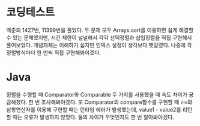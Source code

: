 # 코딩테스트

백준의 1427번, 11399번을 풀었다. 두 문제 모두 Arrays.sort를 이용하면 쉽게 해결할 수 있는 문제였지만, 시간 제한이 널널해서 각각
선택정렬과 삽입정렬을 직접 구현해서 풀어보았다. 개념자체는 이해하기 쉽지만 인덱스 설정이 생각보다 헷갈렸다. 나중에 각 정렬방식마다
한 번씩 직접 구현해봐야겠다.

# Java

정렬을 수행할 때 Comparator와 Comparable 두 가지를 사용했을 때 속도 차이가 궁금해졌다. 한 번 조사해봐야겠다. 또 Comparator의
compare함수를 구현할 때 >=와 삼항연산자를 이용해 구현할 때는 런타임 에러가 발생했는데, value1 - value2를 리턴할 때는 오류가 발생하지 않았다.
둘의 차이가 무엇인지도 한 번 알아봐야겠다.
